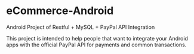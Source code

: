 # eCommerce-Android
Android Project of Restful + MySQL + PayPal API Integration

This project is intended to help people that want to integrate your Android apps with the official PayPal API for payments and common transactions.
